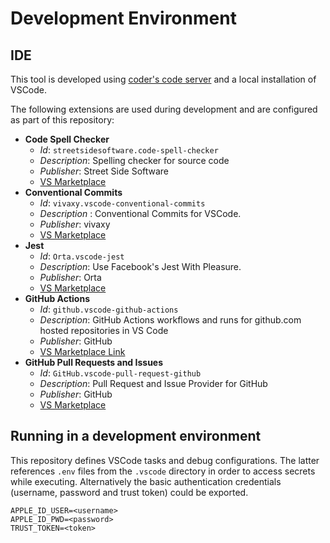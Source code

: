 # Development Environment

## IDE

This tool is developed using [coder's code server](https://github.com/coder/code-server) and a local installation of VSCode.

The following extensions are used during development and are configured as part of this repository:
- **Code Spell Checker**
  - *Id*: `streetsidesoftware.code-spell-checker`
  - *Description*: Spelling checker for source code
  - *Publisher*: Street Side Software
  - [VS Marketplace](https://marketplace.visualstudio.com/items?itemName=streetsidesoftware.code-spell-checker)
- **Conventional Commits**
  - *Id*: `vivaxy.vscode-conventional-commits`
  - *Description* : Conventional Commits for VSCode.
  - *Publisher*: vivaxy
  - [VS Marketplace](https://marketplace.visualstudio.com/items?itemName=vivaxy.vscode-conventional-commits)
- **Jest**
  - *Id*: `Orta.vscode-jest`
  - *Description*: Use Facebook's Jest With Pleasure.
  - *Publisher*: Orta
  - [VS Marketplace](https://marketplace.visualstudio.com/items?itemName=Orta.vscode-jest)
- **GitHub Actions**
  - *Id*: `github.vscode-github-actions`
  - *Description*: GitHub Actions workflows and runs for github.com hosted repositories in VS Code
  - *Publisher*: GitHub
  - [VS Marketplace Link](https://marketplace.visualstudio.com/items?itemName=GitHub.vscode-github-actions)
- **GitHub Pull Requests and Issues**
  - *Id*: `GitHub.vscode-pull-request-github`
  - *Description*: Pull Request and Issue Provider for GitHub
  - *Publisher*: GitHub
  - [VS Marketplace](https://open-vsx.org/vscode/item?itemName=GitHub.vscode-pull-request-github)

## Running in a development environment

This repository defines VSCode tasks and debug configurations. The latter references `.env` files from the `.vscode` directory in order to access secrets while executing. Alternatively the basic authentication credentials (username, password and trust token) could be exported.

```
APPLE_ID_USER=<username>
APPLE_ID_PWD=<password>
TRUST_TOKEN=<token>
```